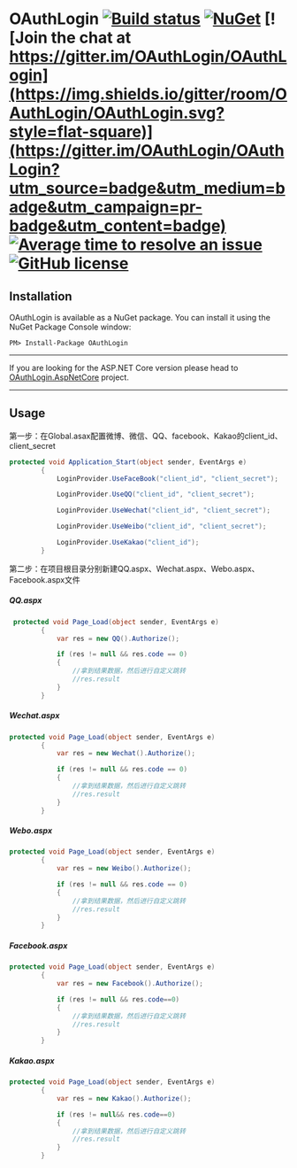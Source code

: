 # OAuthLogin [![Build status](https://ci.appveyor.com/api/projects/status/bxsp9bee90r9pe8i?svg=true)](https://ci.appveyor.com/project/seven1986/oauthlogin-u3622) [![NuGet](https://img.shields.io/nuget/v/OAuthLogin.svg)](https://www.nuget.org/packages/OAuthLogin)  [![Join the chat at https://gitter.im/OAuthLogin/OAuthLogin](https://img.shields.io/gitter/room/OAuthLogin/OAuthLogin.svg?style=flat-square)](https://gitter.im/OAuthLogin/OAuthLogin?utm_source=badge&utm_medium=badge&utm_campaign=pr-badge&utm_content=badge) [![Average time to resolve an issue](http://isitmaintained.com/badge/resolution/seven1986/OAuthLogin.svg)](http://isitmaintained.com/project/seven1986/OAuthLogin "Average time to resolve an issue") [![GitHub license](https://img.shields.io/badge/license-Apache%202-blue.svg)](https://raw.githubusercontent.com/seven1986/OAuthLogin/master/LICENSE)

Installation
-------------

OAuthLogin is available as a NuGet package. You can install it using the NuGet Package Console window:

```
PM> Install-Package OAuthLogin
```

---

If you are looking for the ASP.NET Core version please head to [OAuthLogin.AspNetCore](https://github.com/seven1986/OAuthLogin.AspNetCore) project.

---

Usage
------

第一步：在Global.asax配置微博、微信、QQ、facebook、Kakao的client_id、client_secret

```csharp
protected void Application_Start(object sender, EventArgs e)
        {
            LoginProvider.UseFaceBook("client_id", "client_secret");

            LoginProvider.UseQQ("client_id", "client_secret");

            LoginProvider.UseWechat("client_id", "client_secret");

            LoginProvider.UseWeibo("client_id", "client_secret");

            LoginProvider.UseKakao("client_id");
        }
```

第二步：在项目根目录分别新建QQ.aspx、Wechat.aspx、Webo.aspx、Facebook.aspx文件

##### QQ.aspx

```csharp
 protected void Page_Load(object sender, EventArgs e)
        {
            var res = new QQ().Authorize();

            if (res != null && res.code == 0)
            {
                //拿到结果数据，然后进行自定义跳转
                //res.result
            }
        }
```

##### Wechat.aspx

```csharp
protected void Page_Load(object sender, EventArgs e)
        {
            var res = new Wechat().Authorize();

            if (res != null && res.code == 0)
            {
                //拿到结果数据，然后进行自定义跳转
                //res.result
            }
        }
```

##### Webo.aspx

```csharp
protected void Page_Load(object sender, EventArgs e)
        {
            var res = new Weibo().Authorize();

            if (res != null && res.code == 0)
            {
                //拿到结果数据，然后进行自定义跳转
                //res.result
            }
        }
```

##### Facebook.aspx

```csharp
protected void Page_Load(object sender, EventArgs e)
        {
            var res = new Facebook().Authorize();

            if (res != null && res.code==0)
            {
                //拿到结果数据，然后进行自定义跳转
                //res.result
            }
        }
```

##### Kakao.aspx

```csharp
protected void Page_Load(object sender, EventArgs e)
        {
            var res = new Kakao().Authorize();

            if (res != null&& res.code==0)
            {
                //拿到结果数据，然后进行自定义跳转
                //res.result
            }
        }
```
